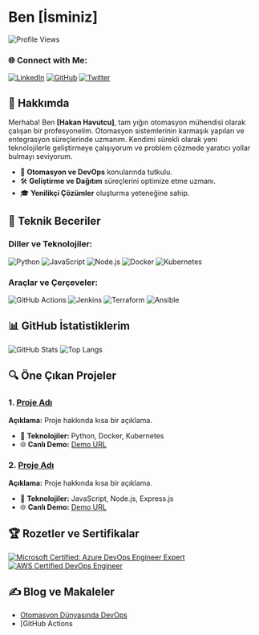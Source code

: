 # Ben [İsminiz]

![Profile Views](https://komarev.com/ghpvc/?username=your-username&color=blue)

### 🌐 Connect with Me:
[![LinkedIn](https://img.shields.io/badge/LinkedIn-blue?style=flat-square&logo=linkedin&logoColor=white)](https://www.linkedin.com/in/your-linkedin-username/)
[![GitHub](https://img.shields.io/badge/GitHub-grey?style=flat-square&logo=github&logoColor=white)](https://github.com/your-username/)
[![Twitter](https://img.shields.io/badge/Twitter-blue?style=flat-square&logo=twitter&logoColor=white)](https://twitter.com/your-twitter-username/)

## 🌟 Hakkımda
Merhaba! Ben **[Hakan Havutcu]**, tam yığın otomasyon mühendisi olarak çalışan bir profesyonelim. Otomasyon sistemlerinin karmaşık yapıları ve entegrasyon süreçlerinde uzmanım. Kendimi sürekli olarak yeni teknolojilerle geliştirmeye çalışıyorum ve problem çözmede yaratıcı yollar bulmayı seviyorum.

- 🚀 **Otomasyon ve DevOps** konularında tutkulu.
- 🛠️ **Geliştirme ve Dağıtım** süreçlerini optimize etme uzmanı.
- 🎓 **Yenilikçi Çözümler** oluşturma yeteneğine sahip.

## 💼 Teknik Beceriler

### Diller ve Teknolojiler:
![Python](https://img.shields.io/badge/Python-blue?style=flat-square&logo=python&logoColor=white)
![JavaScript](https://img.shields.io/badge/JavaScript-yellow?style=flat-square&logo=javascript&logoColor=white)
![Node.js](https://img.shields.io/badge/Node.js-green?style=flat-square&logo=node.js&logoColor=white)
![Docker](https://img.shields.io/badge/Docker-blue?style=flat-square&logo=docker&logoColor=white)
![Kubernetes](https://img.shields.io/badge/Kubernetes-blue?style=flat-square&logo=kubernetes&logoColor=white)

### Araçlar ve Çerçeveler:
![GitHub Actions](https://img.shields.io/badge/GitHub%20Actions-black?style=flat-square&logo=github-actions&logoColor=white)
![Jenkins](https://img.shields.io/badge/Jenkins-blue?style=flat-square&logo=jenkins&logoColor=white)
![Terraform](https://img.shields.io/badge/Terraform-violet?style=flat-square&logo=terraform&logoColor=white)
![Ansible](https://img.shields.io/badge/Ansible-red?style=flat-square&logo=ansible&logoColor=white)

## 📊 GitHub İstatistiklerim

![GitHub Stats](https://github-readme-stats.vercel.app/api?hakanhavutcu=your-username&show_icons=true&theme=radical)
![Top Langs](https://github-readme-stats.vercel.app/api/top-langs/?hakanhavutcu=your-username&layout=compact&theme=radical)

## 🔍 Öne Çıkan Projeler

### 1. [Proje Adı](https://github.com/your-username/project-repo)
**Açıklama:** Proje hakkında kısa bir açıklama.

- 🚀 **Teknolojiler:** Python, Docker, Kubernetes
- 🌐 **Canlı Demo:** [Demo URL](https://your-demo-url)

### 2. [Proje Adı](https://github.com/your-username/project-repo)
**Açıklama:** Proje hakkında kısa bir açıklama.

- 🚀 **Teknolojiler:** JavaScript, Node.js, Express.js
- 🌐 **Canlı Demo:** [Demo URL](https://your-demo-url)

## 🏆 Rozetler ve Sertifikalar

[![Microsoft Certified: Azure DevOps Engineer Expert](https://img.shields.io/badge/Microsoft%20Certified-Azure%20DevOps%20Engineer%20Expert-blue?style=flat-square&logo=microsoft)](https://your-certification-link)
[![AWS Certified DevOps Engineer](https://img.shields.io/badge/AWS%20Certified-DevOps%20Engineer-yellow?style=flat-square&logo=amazon)](https://your-certification-link)

## ✍️ Blog ve Makaleler

- [Otomasyon Dünyasında DevOps](https://medium.com/your-blog-link)
- [GitHub Actions
